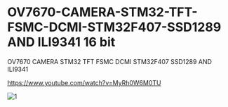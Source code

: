# OV7670-CAMERA-STM32-TFT-FSMC-DCMI-STM32F407-SSD1289 AND ILI9341 16 bit
OV7670 CAMERA STM32 TFT FSMC DCMI STM32F407 SSD1289 AND ILI9341 

https://www.youtube.com/watch?v=MyRh0W6M0TU

![1](https://user-images.githubusercontent.com/31142397/196041386-8a544407-3a76-458b-8e70-d1047ce6cafc.jpg)

